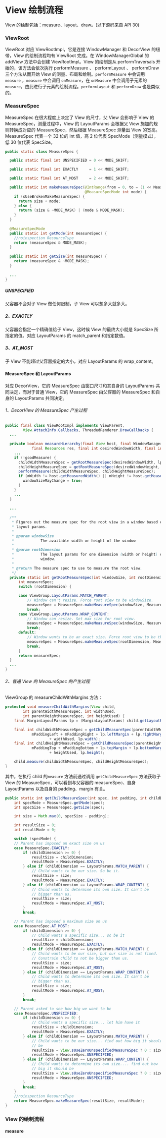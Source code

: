 # **View 绘制流程**

View 的绘制包括：measure、layout、draw。(以下源码来自 API 30)

### ViewRoot

ViewRoot 对应 ViewRootImpl，它是连接 WindowManager 和 DecorView 的纽带，View 的绘制流程均有 ViewRoot 完成。在 WindowManagerGlobal 的 addView 方法中会创建 ViewRootImpl。View 的绘制是从 performTraversals 开始的，该方法会依次执行 performMeasure 、 performLayout 、 performDraw 三个方法从而开始 View 的测量、布局和绘制。`performMeasure` 中会调用 `measure` ，`measure` 中会调用 `onMeasure`，在 `onMeasure` 中会调用子元素的 `measure`，由此进行子元素的绘制流程。`performLayout` 和 `performDraw` 也是类似的。



### MeasureSpec

MeasureSpec 在很大程度上决定了 View 的尺寸，父 View 会影响子 View 的 MeasureSpec，测量过程中，View 的 LayoutParams 会根据父 View 施加的规则转换成对应的 MeasureSpec，然后根据 MeasureSpec 测量出 View 的宽高。MeasureSpec 代表一个 32 位的 int 值，高 2 位代表 SpecMode（测量模式），低 30 位代表 SpecSize。

```java
public static class MeasureSpec {

  public static final int UNSPECIFIED = 0 << MODE_SHIFT;

  public static final int EXACTLY     = 1 << MODE_SHIFT;

  public static final int AT_MOST     = 2 << MODE_SHIFT;

  public static int makeMeasureSpec(@IntRange(from = 0, to = (1 << MeasureSpec.MODE_SHIFT) - 1) int size,
                                    @MeasureSpecMode int mode) {
    if (sUseBrokenMakeMeasureSpec) {
      return size + mode;
    } else {
      return (size & ~MODE_MASK) | (mode & MODE_MASK);
    }
  }
  
  @MeasureSpecMode
  public static int getMode(int measureSpec) {
    //noinspection ResourceType
    return (measureSpec & MODE_MASK);
  }
  
  public static int getSize(int measureSpec) {
    return (measureSpec & ~MODE_MASK);
  }
  
  ...
}
```

##### UNSPECIFIED

父容器不会对子 View 做任何限制，子 View 可以想多大就多大。

##### 2、EXACTLY

父容器会指定一个精确值给子 View，这时候 View 的最终大小就是 SpecSize 所指定的值。对应 LayoutParams 的 match_parent 和指定数值。

##### 3、AT_MOST

子 View 不能超过父容器指定的大小。对应 LayoutParams 的 wrap_content。

#### MeasureSpec 和 LayoutParams

对应 DecorView，它的 MeasureSpec 由窗口尺寸和其自身的 LayoutParams 共同决定，而对于普通 View，它的 MeasureSpec 由父容器的 MeasureSpec 和自身的 LayoutParams 共同决定。

###### 1、DecorView 的 MeasureSpec 产生过程

```java
public final class ViewRootImpl implements ViewParent,
        View.AttachInfo.Callbacks, ThreadedRenderer.DrawCallbacks {
  ...
    
  private boolean measureHierarchy(final View host, final WindowManager.LayoutParams lp,
            final Resources res, final int desiredWindowWidth, final int desiredWindowHeight) {
    ...
    if (!goodMeasure) {
      childWidthMeasureSpec = getRootMeasureSpec(desiredWindowWidth, lp.width);
      childHeightMeasureSpec = getRootMeasureSpec(desiredWindowHeight, lp.height);
      performMeasure(childWidthMeasureSpec, childHeightMeasureSpec);
      if (mWidth != host.getMeasuredWidth() || mHeight != host.getMeasuredHeight()) {
        windowSizeMayChange = true;
      }
    }
    ...
  }
          
  ...
    
  /**
   * Figures out the measure spec for the root view in a window based on it's
   * layout params.
   *
   * @param windowSize
   *            The available width or height of the window
   *
   * @param rootDimension
   *            The layout params for one dimension (width or height) of the
   *            window.
   *
   * @return The measure spec to use to measure the root view.
   */
  private static int getRootMeasureSpec(int windowSize, int rootDimension) {
      int measureSpec;
      switch (rootDimension) {

      case ViewGroup.LayoutParams.MATCH_PARENT:
          // Window can't resize. Force root view to be windowSize.
          measureSpec = MeasureSpec.makeMeasureSpec(windowSize, MeasureSpec.EXACTLY);
          break;
      case ViewGroup.LayoutParams.WRAP_CONTENT:
          // Window can resize. Set max size for root view.
          measureSpec = MeasureSpec.makeMeasureSpec(windowSize, MeasureSpec.AT_MOST);
          break;
      default:
          // Window wants to be an exact size. Force root view to be that size.
          measureSpec = MeasureSpec.makeMeasureSpec(rootDimension, MeasureSpec.EXACTLY);
          break;
      }
      return measureSpec;
  }
  ...
}
```

###### 2、普通 View 的 MeasureSpec 的产生过程

ViewGroup 的 measureChildWithMargins 方法：

```java
protected void measureChildWithMargins(View child,
        int parentWidthMeasureSpec, int widthUsed,
        int parentHeightMeasureSpec, int heightUsed) {
    final MarginLayoutParams lp = (MarginLayoutParams) child.getLayoutParams();

    final int childWidthMeasureSpec = getChildMeasureSpec(parentWidthMeasureSpec,
            mPaddingLeft + mPaddingRight + lp.leftMargin + lp.rightMargin
                    + widthUsed, lp.width);
    final int childHeightMeasureSpec = getChildMeasureSpec(parentHeightMeasureSpec,
            mPaddingTop + mPaddingBottom + lp.topMargin + lp.bottomMargin
                    + heightUsed, lp.height);

    child.measure(childWidthMeasureSpec, childHeightMeasureSpec);
}
```

其中，在执行 child 的`measure` 方法前通过调用 `getChildMeasureSpec` 方法获取子 View 的 MeasureSpec，可以看到与父容器的 measureSpec、自身 LayoutParams 以及自身的 padding、margin 有关。

```java
public static int getChildMeasureSpec(int spec, int padding, int childDimension) {
    int specMode = MeasureSpec.getMode(spec);
    int specSize = MeasureSpec.getSize(spec);

    int size = Math.max(0, specSize - padding);

    int resultSize = 0;
    int resultMode = 0;

    switch (specMode) {
    // Parent has imposed an exact size on us
    case MeasureSpec.EXACTLY:
        if (childDimension >= 0) {
            resultSize = childDimension;
            resultMode = MeasureSpec.EXACTLY;
        } else if (childDimension == LayoutParams.MATCH_PARENT) {
            // Child wants to be our size. So be it.
            resultSize = size;
            resultMode = MeasureSpec.EXACTLY;
        } else if (childDimension == LayoutParams.WRAP_CONTENT) {
            // Child wants to determine its own size. It can't be
            // bigger than us.
            resultSize = size;
            resultMode = MeasureSpec.AT_MOST;
        }
        break;

    // Parent has imposed a maximum size on us
    case MeasureSpec.AT_MOST:
        if (childDimension >= 0) {
            // Child wants a specific size... so be it
            resultSize = childDimension;
            resultMode = MeasureSpec.EXACTLY;
        } else if (childDimension == LayoutParams.MATCH_PARENT) {
            // Child wants to be our size, but our size is not fixed.
            // Constrain child to not be bigger than us.
            resultSize = size;
            resultMode = MeasureSpec.AT_MOST;
        } else if (childDimension == LayoutParams.WRAP_CONTENT) {
            // Child wants to determine its own size. It can't be
            // bigger than us.
            resultSize = size;
            resultMode = MeasureSpec.AT_MOST;
        }
        break;

    // Parent asked to see how big we want to be
    case MeasureSpec.UNSPECIFIED:
        if (childDimension >= 0) {
            // Child wants a specific size... let him have it
            resultSize = childDimension;
            resultMode = MeasureSpec.EXACTLY;
        } else if (childDimension == LayoutParams.MATCH_PARENT) {
            // Child wants to be our size... find out how big it should
            // be
            resultSize = View.sUseZeroUnspecifiedMeasureSpec ? 0 : size;
            resultMode = MeasureSpec.UNSPECIFIED;
        } else if (childDimension == LayoutParams.WRAP_CONTENT) {
            // Child wants to determine its own size.... find out how
            // big it should be
            resultSize = View.sUseZeroUnspecifiedMeasureSpec ? 0 : size;
            resultMode = MeasureSpec.UNSPECIFIED;
        }
        break;
    }
    //noinspection ResourceType
    return MeasureSpec.makeMeasureSpec(resultSize, resultMode);
}
```



### View 的绘制流程

#### measure


